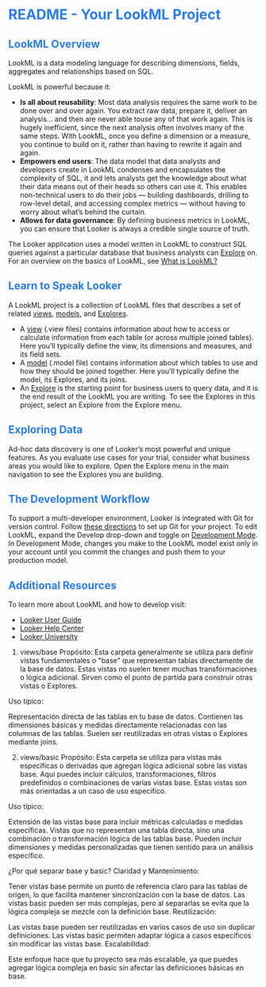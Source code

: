 <h1><span style="color:#2d7eea">README - Your LookML Project</span></h1>

<h2><span style="color:#2d7eea">LookML Overview</span></h2>

LookML is a data modeling language for describing dimensions, fields, aggregates and relationships based on SQL.

LookML is powerful because it:

- **Is all about reusability**: Most data analysis requires the same work to be done over and over again. You extract
raw data, prepare it, deliver an analysis... and then are never able touse any of that work again. This is hugely
inefficient, since the next analysis often involves many of the same steps. With LookML, once you define a
dimension or a measure, you continue to build on it, rather than having to rewrite it again and again.
- **Empowers end users**:  The data model that data analysts and developers create in LookML condenses and
encapsulates the complexity of SQL, it and lets analysts get the knowledge about what their data means out of
their heads so others can use it. This enables non-technical users to do their jobs &mdash; building dashboards,
drilling to row-level detail, and accessing complex metrics &mdash; without having to worry about what’s behind the curtain.
- **Allows for data governance**: By defining business metrics in LookML, you can ensure that Looker is always a
credible single source of truth.

The Looker application uses a model written in LookML to construct SQL queries against a particular database that
business analysts can [Explore](https://cloud.google.com/looker/docs/r/exploring-data) on. For an overview on the basics of LookML, see [What is LookML?](https://cloud.google.com/looker/docs/r/what-is-lookml)

<h2><span style="color:#2d7eea">Learn to Speak Looker</span></h2>

A LookML project is a collection of LookML files that describes a set of related [views](https://cloud.google.com/looker/docs/r/terms/view-file), [models](https://cloud.google.com/looker/docs/r/terms/model-file), and [Explores](https://cloud.google.com/looker/docs/r/terms/explore).
- A [view](https://cloud.google.com/looker/docs/r/terms/view-file) (.view files) contains information about how to access or calculate information from each table (or
across multiple joined tables). Here you’ll typically define the view, its dimensions and measures, and its field sets.
- A [model](https://cloud.google.com/looker/docs/r/terms/model-file) (.model file) contains information about which tables to use and how they should be joined together.
Here you’ll typically define the model, its Explores, and its joins.
- An [Explore](https://cloud.google.com/looker/docs/r/terms/explore) is the starting point for business users to query data, and it is the end result of the LookML you are
writing. To see the Explores in this project, select an Explore from the Explore menu.

<h2><span style="color:#2d7eea">Exploring Data</span></h2>

Ad-hoc data discovery is one of Looker’s most powerful and unique features. As you evaluate use cases for your
trial, consider what business areas you would like to explore. Open the Explore menu in the main navigation to see
the Explores you are building.

<h2><span style="color:#2d7eea">The Development Workflow</span></h2>

To support a multi-developer environment, Looker is integrated with Git for version control. Follow [these directions](https://cloud.google.com/looker/docs/r/develop/git-setup)
to set up Git for your project. To edit LookML, expand the Develop drop-down and toggle on [Development Mode](https://cloud.google.com/looker/docs/r/terms/dev-mode). In
Development Mode, changes you make to the LookML model exist only in your account until you commit the
changes and push them to your production model.

<h2><span style="color:#2d7eea">Additional Resources</span></h2>

To learn more about LookML and how to develop visit:
- [Looker User Guide](https://looker.com/guide)
- [Looker Help Center](https://help.looker.com)
- [Looker University](https://training.looker.com/)


1. views/base
Propósito: Esta carpeta generalmente se utiliza para definir vistas fundamentales o "base" que representan tablas directamente de la base de datos. Estas vistas no suelen tener muchas transformaciones o lógica adicional. Sirven como el punto de partida para construir otras vistas o Explores.

Uso típico:

Representación directa de las tablas en tu base de datos.
Contienen las dimensiones básicas y medidas directamente relacionadas con las columnas de las tablas.
Suelen ser reutilizadas en otras vistas o Explores mediante joins.

2. views/basic
Propósito: Esta carpeta se utiliza para vistas más específicas o derivadas que agregan lógica adicional sobre las vistas base. Aquí puedes incluir cálculos, transformaciones, filtros predefinidos o combinaciones de varias vistas base. Estas vistas son más orientadas a un caso de uso específico.

Uso típico:

Extensión de las vistas base para incluir métricas calculadas o medidas específicas.
Vistas que no representan una tabla directa, sino una combinación o transformación lógica de las tablas base.
Pueden incluir dimensiones y medidas personalizadas que tienen sentido para un análisis específico.

¿Por qué separar base y basic?
Claridad y Mantenimiento:

Tener vistas base permite un punto de referencia claro para las tablas de origen, lo que facilita mantener sincronización con la base de datos.
Las vistas basic pueden ser más complejas, pero al separarlas se evita que la lógica compleja se mezcle con la definición base.
Reutilización:

Las vistas base pueden ser reutilizadas en varios casos de uso sin duplicar definiciones.
Las vistas basic permiten adaptar lógica a casos específicos sin modificar las vistas base.
Escalabilidad:

Este enfoque hace que tu proyecto sea más escalable, ya que puedes agregar lógica compleja en basic sin afectar las definiciones básicas en base.
